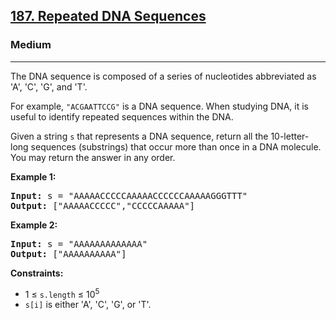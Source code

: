 <h2><a href="https://leetcode.com/problems/repeated-dna-sequences">187. Repeated DNA Sequences</a></h2>
<h3>Medium</h3>
<hr>
<p>The DNA sequence is composed of a series of nucleotides abbreviated as 'A', 'C', 'G', and 'T'.</p>

<p>For example, <code>"ACGAATTCCG"</code> is a DNA sequence. When studying DNA, it is useful to identify repeated sequences within the DNA.</p>

<p>Given a string <code>s</code> that represents a DNA sequence, return all the 10-letter-long sequences (substrings) that occur more than once in a DNA molecule. You may return the answer in any order.</p>

<p><strong>Example 1:</strong></p>
<pre>
<strong>Input:</strong> s = "AAAAACCCCCAAAAACCCCCCAAAAAGGGTTT"
<strong>Output:</strong> ["AAAAACCCCC","CCCCCAAAAA"]
</pre>

<p><strong>Example 2:</strong></p>
<pre>
<strong>Input:</strong> s = "AAAAAAAAAAAAA"
<strong>Output:</strong> ["AAAAAAAAAA"]
</pre>

<p><strong>Constraints:</strong></p>
<ul>
<li>1 ≤ <code>s.length</code> ≤ 10<sup>5</sup></li>
<li><code>s[i]</code> is either 'A', 'C', 'G', or 'T'.</li>
</ul>

